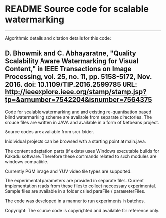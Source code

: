 # README Source code for scalable watermarking

---------------------------------------------------------------
Algorithmic details and citation details for this code: 

D. Bhowmik and C. Abhayaratne, "Quality Scalability Aware Watermarking for Visual Content," in IEEE Transactions on Image Processing, vol. 25, no. 11, pp. 5158-5172, Nov. 2016.
doi: 10.1109/TIP.2016.2599785
URL: http://ieeexplore.ieee.org/stamp/stamp.jsp?tp=&arnumber=7542204&isnumber=7564375
---------------------------------------------------------------

Code for scalable watermarking and and existing re-quantisation based blind watermarking scheme are available from separate directories. The srouce files are written in JAVA and available in a form of Netbeans project. 

Source codes are available from src/ folder. 

Inidividual projects can be browsed with a starting point at main.java. 

The content adaptation parts (if exists) uses Windows executable builds for Kakadu software. Therefore these commands related to such modules are windows compatible. 

Currently PGM image and YUV video file types are supported. 

The experimental parameters are provided in separate files. Current implementation reads from these files to collect neccessary experimental. Sample files are available in a folder called paraFile / parameterFiles. 

The code was developed in a manner to run experiments in batches. 

Copyright: The source code is copyrighted and available for reference only.   
